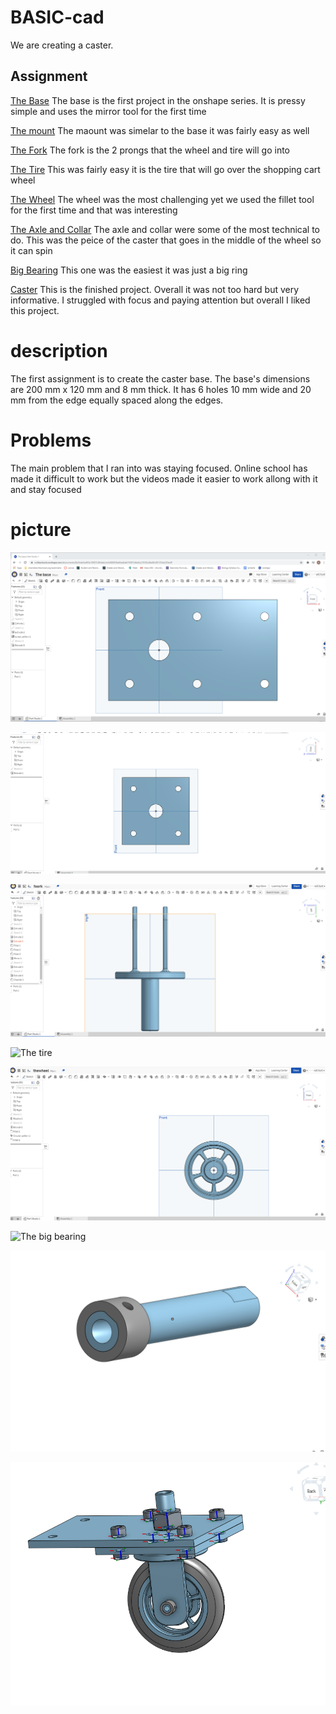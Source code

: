 # BASIC-cad


We are creating a caster.

## Assignment 
[The Base](https://cvilleschools.onshape.com/documents/8e2bde5e493e10007c8fc4ab/w/b88603fad6adbd419387d4e6/e/3536c46e86c001254a320ed9)
The base is the first project in the onshape series. It is pressy simple and uses the mirror tool for the first time 

[The mount](https://cvilleschools.onshape.com/documents/57bf0dfc9d3ff66c8b3f6263/w/21d27be0ab79dfee4de649c0/e/b558de1b4d46b44bd2398de9)
The maount was simelar to the base it was fairly easy as well 

[The Fork](https://cvilleschools.onshape.com/documents/a12a4ca3abc6ce65d41e6806/w/a855c5736b112edff0f30f3a/e/b62831699f895f0cf09ff91a)
The fork is the 2 prongs that the wheel and tire will go into

[The Tire](https://cvilleschools.onshape.com/documents/907c65746811e3b599c44969/w/e5f93073839f57ba0e314f23/e/cf10da3e43eb5f4b96e8df38)
This was fairly easy it is the tire that will go over the shopping cart wheel 

[The Wheel](https://cvilleschools.onshape.com/documents/e5d4724b5ef65eb14f83933f/w/5a3f2e773e5c37631703fffc/e/b85b33ad881c2e4c788dbb2a)
The wheel was the most challenging yet we used the fillet tool for the first time and that was interesting 

[The Axle and Collar](https://cvilleschools.onshape.com/documents/221d504666249d849708dc49/w/c233c3d6086ed21052102d41/e/cd1700ef66908ddb52d9eba2)
The axle and collar were some of the most technical to do. This was the peice of the caster that goes in the middle of the wheel so it can spin  

[Big Bearing](https://cvilleschools.onshape.com/documents/24ef65c5c296e1d60f993bd1/w/23eaebe4227943af16eb5e0d/e/2162aead66d51c773737404e)
This one was the easiest it was just a big ring

[Caster](https://cvilleschools.onshape.com/documents/810aa12aa7c425d8f94f3906/w/d2ff8fed93141be6aaf2b5f6/e/ce27c1ca830a4940bb8ef895)
This is the finished project. Overall it was not too hard but very informative. I struggled with focus and paying attention but overall I liked this project. 

# description 
The first assignment is to create the caster base.  The base's dimensions are 200 mm x 120 mm and 8 mm thick.  It has 6 holes 10 mm wide and 20 mm from the edge equally spaced along the edges.

# Problems 
The main problem that I ran into was staying focused. Online school has made it difficult to work but the videos made it easier to work allong with it and stay focused

# picture 

![The base](images/thebase.png)

![The mount](images/themount.png)


![The fork](images/thefork.png)

![The tire](images/thetire.png)

![The wheel](images/thewheel.png)

![The big bearing](images/bigbearing.png)

![the axle](images/axle.png)

![the caster](images/caster.png)
